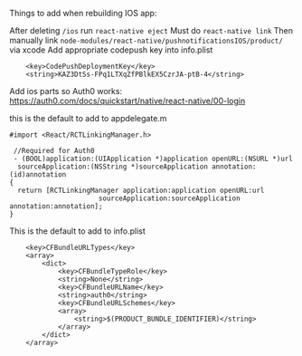 Things to add when rebuilding IOS app:

After deleting `/ios` run `react-native eject`
Must do `react-native link`
Then manually link `node-modules/react-native/pushnotificationsIOS/product/` via xcode
Add appropriate codepush key into info.plist
```
	<key>CodePushDeploymentKey</key>
	<string>KAZ3DtSs-FPq1LTXqZfPBlkEX5CzrJA-ptB-4</string>
```

Add ios parts so Auth0 works: https://auth0.com/docs/quickstart/native/react-native/00-login

this is the default to add to appdelegate.m
```
#import <React/RCTLinkingManager.h>

 //Required for Auth0
 - (BOOL)application:(UIApplication *)application openURL:(NSURL *)url
  sourceApplication:(NSString *)sourceApplication annotation:(id)annotation
{
  return [RCTLinkingManager application:application openURL:url
                      sourceApplication:sourceApplication annotation:annotation];
}

```

This is the default to add to info.plist
```
    <key>CFBundleURLTypes</key>
	<array>
		<dict>
			<key>CFBundleTypeRole</key>
			<string>None</string>
			<key>CFBundleURLName</key>
			<string>auth0</string>
			<key>CFBundleURLSchemes</key>
			<array>
				<string>$(PRODUCT_BUNDLE_IDENTIFIER)</string>
			</array>
		</dict>
	</array>
```